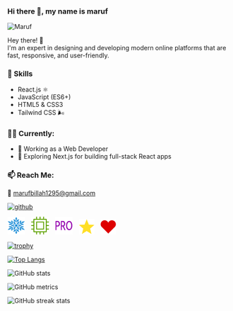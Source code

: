 ### Hi there 👋, my name is maruf
![Maruf ](https://ibb.co/HsmK5ZP)

Hey there! 👋  
I'm an expert in designing and developing modern online platforms that are fast, responsive, and user-friendly.

### 🚀 Skills
- React.js ⚛️  
- JavaScript (ES6+)  
- HTML5 & CSS3  
- Tailwind CSS 🌬️

### 👨‍💻 Currently:
- 🔭 Working as a Web Developer  
- 🌱 Exploring Next.js for building full-stack React apps

### 📫 Reach Me:
📧 marufbillah1295@gmail.com


[<img src='https://cdn.jsdelivr.net/npm/simple-icons@3.0.1/icons/github.svg' alt='github' height='40'>](https://github.com/developertuls)  

<a href='https://archiveprogram.github.com/'><img src='https://raw.githubusercontent.com/acervenky/animated-github-badges/master/assets/acbadge.gif' width='40' height='40'></a> <a href='https://docs.github.com/en/developers'><img src='https://raw.githubusercontent.com/acervenky/animated-github-badges/master/assets/devbadge.gif' width='40' height='40'></a> <a href='https://github.com/pricing'><img src='https://raw.githubusercontent.com/acervenky/animated-github-badges/master/assets/pro.gif' width='40' height='40'></a> <a href='https://stars.github.com/'><img src='https://raw.githubusercontent.com/acervenky/animated-github-badges/master/assets/starbadge.gif' width='35' height='35'></a> <a href='https://docs.github.com/en/github/supporting-the-open-source-community-with-github-sponsors'><img src='https://raw.githubusercontent.com/acervenky/animated-github-badges/master/assets/sponsorbadge.gif' width='35' height='35'></a> 

[![trophy](https://github-profile-trophy.vercel.app/?username=developertuls)](https://github.com/ryo-ma/github-profile-trophy)

[![Top Langs](https://github-readme-stats.vercel.app/api/top-langs/?username=developertuls)](https://github.com/anuraghazra/github-readme-stats)

![GitHub stats](https://github-readme-stats.vercel.app/api?username=developertuls&show_icons=true&count_private=true)  

![GitHub metrics](https://metrics.lecoq.io/developertuls)  

![GitHub streak stats](https://streak-stats.demolab.com/?user=developertuls)  




<!---
developertuls/developertuls is a ✨ special ✨ repository because its `README.md` (this file) appears on your GitHub profile.
You can click the Preview link to take a look at your changes.
--->
